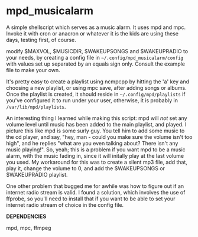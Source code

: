 # mpd_musicalarm
A simple shellscript which serves as a music alarm. It uses mpd and mpc. Invoke it with cron or anacron or whatever it is the kids are using these days, testing first, of course.

modify $MAXVOL, $MUSICDIR, $WAKEUPSONGS and $WAKEUPRADIO to your needs, by creating a config file in `~/.config/mpd_musicalarm/config` with values set up separated by an equals sign only. Consult the example file to make your own.

It's pretty easy to create a playlist using ncmpcpp by hitting the 'a' key and choosing a new playlist, or using mpc save, after adding songs or albums. Once the playlist is created, it should reside in `~/.config/mpd/playlists` if you've configured it to run under your user, otherwise, it is probably in `/var/lib/mpd/playlists`. 

An interesting thing I learned while making this script: mpd will *not* set any volume level until music has been added to the main playlist, and played. I picture this like mpd is some surly guy. You tell him to add some music to the cd player, and say, "hey, man - could you make sure the volume isn't too high", and he replies "what are you even talking about? There isn't any music playing!". So, yeah; this is a problem if you want mpd to be a music alarm, with the music fading in, since it will initally play at the last volume you used. My workaround for this was to create a silent mp3 file, add that, play it, change the volume to 0, and add the $WAKEUPSONGS or $WAKEUPRADIO playlist.

One other problem that bugged me for awhile was how to figure out if an internet radio stream is valid. I found a solution, which involves the use of ffprobe, so you'll need to install that if you want to be able to set your internet radio stream of choice in the config file.

**DEPENDENCIES**

mpd, mpc, ffmpeg
